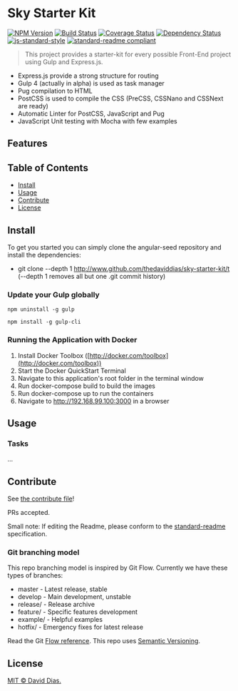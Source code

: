 # Sky Starter Kit

[![NPM Version](https://badge.fury.io/js/sky-starter-kit.svg)](https://www.npmjs.com/package/sky-starter-kit)
[![Build Status](https://travis-ci.org/lob/sky-starter-kit.svg)](https://travis-ci.org/lob/sky-starter-kit)
[![Coverage Status](https://coveralls.io/repos/lob/sky-starter-kit/badge.svg?branch=master&service=github)](https://coveralls.io/github/lob/sky-starter-kit?branch=master)
[![Dependency Status](https://david-dm.org/lob/sky-starter-kit.svg)](https://david-dm.org/lob/sky-starter-kit)
[![js-standard-style](https://img.shields.io/badge/code%20style-standard-brightgreen.svg)](http://standardjs.com)
[![standard-readme compliant](https://img.shields.io/badge/standard--readme-OK-green.svg)](https://github.com/RichardLitt/standard-readme)

> This project provides a starter-kit for every possible Front-End project using Gulp and Express.js.

* Express.js provide a strong structure for routing
* Gulp 4 (actually in alpha) is used as task manager
* Pug compilation to HTML
* PostCSS is used to compile the CSS (PreCSS, CSSNano and CSSNext are ready)
* Automatic Linter for PostCSS, JavaScript and Pug
* JavaScript Unit testing with Mocha with few examples

## Features



## Table of Contents

- [Install](#install)
- [Usage](#usage)
- [Contribute](#contribute)
- [License](#license)

## Install

To get you started you can simply clone the angular-seed repository and install the dependencies:

* git clone --depth 1 http://www.github.com/thedaviddias/sky-starter-kit/t (--depth 1 removes all but one .git commit history)

### Update your Gulp globally

```
npm uninstall -g gulp
```

```
npm install -g gulp-cli
```

### Running the Application with Docker

1. Install Docker Toolbox ([http://docker.com/toolbox](http://docker.com/toolbox))
2. Start the Docker QuickStart Terminal
3. Navigate to this application's root folder in the terminal window
4. Run docker-compose build to build the images
5. Run docker-compose up to run the containers
6. Navigate to http://192.168.99.100:3000 in a browser

## Usage

### Tasks

...

## Contribute

See [the contribute file](contribute.md)!

PRs accepted.

Small note: If editing the Readme, please conform to the [standard-readme](https://github.com/RichardLitt/standard-readme) specification.

### Git branching model

This repo branching model is inspired by Git Flow. Currently we have these types of branches:

* master - Latest release, stable
* develop - Main development, unstable
* release/ - Release archive
* feature/ - Specific features development
* example/ - Helpful examples
* hotfix/ - Emergency fixes for latest release

Read the Git [Flow reference](http://nvie.com/posts/a-successful-git-branching-model/). This repo uses [Semantic Versioning](http://semver.org/).

## License

[MIT © David Dias.](../LICENSE)
